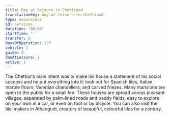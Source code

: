 ```yaml
---
title: Day at leisure in Chettinad
translationKey: day-at-leisure-in-chettinad
type: excursions
id: services
duration: '04:00'
startTime: ''
transfer: 0
daysOfOperation: 127
vehicle: 1
guide: 0
dayAtLeisure: 1
active: 1
---
```

The Chettiar's main intent was to make his house a statement of his social success and he put everything into it: look out for Spanish tiles, Italian marble floors, Venetian chandeliers, and carved friezes. Many mansions are open to the public for a small fee. These houses are spread across pleasant villages, separated by palm-lined roads and paddy fields, easy to explore on your own in a car, or even on foot or by bicycle. You can also visit the tile-makers in Athangudi, creators of beautiful, colourful tiles for a century.